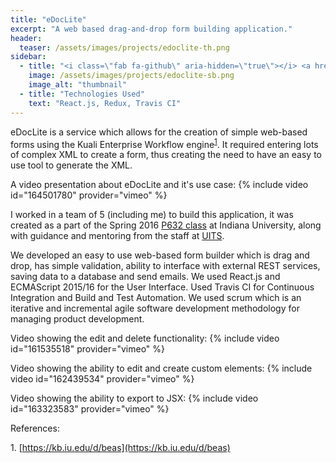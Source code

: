 ```yaml
---
title: "eDocLite"
excerpt: "A web based drag-and-drop form building application."
header:
  teaser: /assets/images/projects/edoclite-th.png
sidebar:
  - title: "<i class=\"fab fa-github\" aria-hidden=\"true\"></i> <a href=\"https://github.com/p632-sp-2016/eDocLite\">GitHub Repo</a>"
    image: /assets/images/projects/edoclite-sb.png
    image_alt: "thumbnail"
  - title: "Technologies Used"
    text: "React.js, Redux, Travis CI"
---
```

eDocLite is a service which allows for the creation of simple web-based forms using the Kuali Enterprise Workflow engine<sup>[1](#1)</sup>. It required entering lots of complex XML to create a form, thus creating the need to have an easy to use tool to generate the XML.

A video presentation about eDocLite and it's use case:
{% include video id="164501780" provider="vimeo" %}

I worked in a team of 5 (including me) to build this application, it was created as a part of the Spring 2016 [P632 class](https://www.sice.indiana.edu/graduate/courses/index.html?number=p632&department=csci) at Indiana University, along with guidance and mentoring from the staff at [UITS](https://uits.iu.edu).

We developed an easy to use web-based form builder which is drag and drop, has simple validation, ability to interface with external REST services, saving data to a database and send emails. We used React.js and ECMAScript 2015/16 for the User Interface. Used Travis CI for Continuous Integration and Build and Test Automation. We used scrum which is an iterative and incremental agile software development methodology for managing product development.

Video showing the edit and delete functionality:
{% include video id="161535518" provider="vimeo" %}

Video showing the ability to edit and create custom elements:
{% include video id="162439534" provider="vimeo" %}

Video showing the ability to export to JSX:
{% include video id="163323583" provider="vimeo" %}

References:

<a name="1">1.</a> [https://kb.iu.edu/d/beas](https://kb.iu.edu/d/beas)
